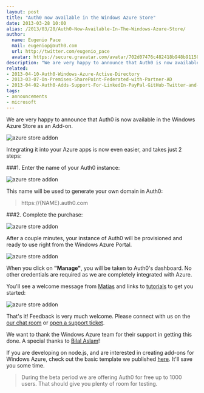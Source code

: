 ```yaml
---
layout: post
title: "Auth0 now available in the Windows Azure Store"
date: 2013-03-28 10:00
alias: /2013/03/28/Auth0-Now-Available-In-The-Windows-Azure-Store/
author:
  name: Eugenio Pace
  mail: eugeniop@auth0.com
  url: http://twitter.com/eugenio_pace
  avatar: https://secure.gravatar.com/avatar/702d07476c482418b948b911504137a5?s=60
description: "We are very happy to announce that Auth0 is now available in the Windows Azure Store as an Add-on. Integrating it into your Azure apps is now even easier"
related:
- 2013-04-10-Auth0-Windows-Azure-Active-Directory
- 2013-03-07-On-Premises-SharePoint-Federated-with-Partner-AD
- 2013-04-02-Auth0-Adds-Support-For-LinkedIn-PayPal-GitHub-Twitter-and-Facebook
tags:
- announcements
- microsoft
---
```



We are very happy to announce that Auth0 is now available in the Windows Azure Store as an Add-on.

![azure store addon](https://s3.amazonaws.com/blog.auth0.com/img/auth0-azurestore-portal.png)

<!-- more -->

Integrating it into your Azure apps is now even easier, and takes just 2 steps:

###1. Enter the name of your Auth0 instance:

![azure store addon](https://s3.amazonaws.com/blog.auth0.com/img/auth0-azurestore-name.png)

This name will be used to generate your own domain in Auth0:

> https://{NAME}.auth0.com

###2. Complete the purchase:

![azure store addon](https://s3.amazonaws.com/blog.auth0.com/img/auth0-azurestore-purchase.png)

After a couple minutes, your instance of Auth0 will be provisioned and ready to use right from the Windows Azure Portal.

![azure store addon](https://s3.amazonaws.com/blog.auth0.com/img/auth0-azurestore-manage.png)

When you click on __"Manage"__, you will be taken to Auth0's dashboard. No other credentials are required as we are completely integrated with Azure.

You'll see a welcome message from [Matias](https://twitter.com/woloski) and links to [tutorials](https://docs.auth0.com/azure-tutorial) to get you started:

![azure store addon](https://s3.amazonaws.com/blog.auth0.com/img/auth0-azurestore-auth0portal-welcome.png)

That's it! Feedback is very much welcome. Please connect with us on the [our chat room](http://chat.auth0.com) or [open a support ticket](https://support.auth0.com).

We want to thank the Windows Azure team for their support in getting this done. A special thanks to [Bilal Aslam](http://www.linkedin.com/in/bilalaslam)!

If you are developing on node.js, and are interested in creating add-ons for Windows Azure, check out the basic template we published [here](https://github.com/auth0/node-azure-store). It'll save you some time.

> During the beta period we are offering Auth0 for free up to 1000 users. That should give you plenty of room for testing.
